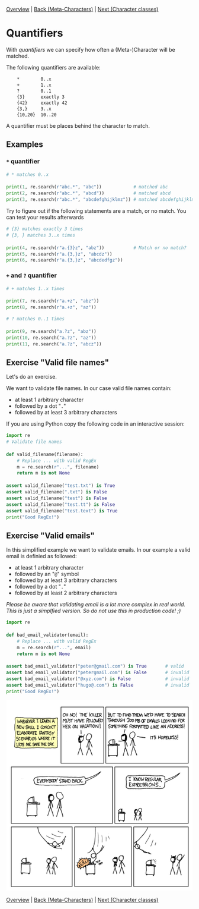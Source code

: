 [Overview](./overview.md) | [Back (Meta-Characters)](./meta.md) | [Next (Character classes)](./char_classes.md) 

# Quantifiers

With *quantifiers* we can specify how often a (Meta-)Character will be matched. 

The following quantifiers are available:
```
    *        0..x
    +        1..x
    ?        0..1
    {3}      exactly 3 
    {42}     exactly 42
    {3,}     3..x
    {10,20}  10..20
```

A quantifier must be places behind the character to match.

## Examples
### `*` quantifier
```python
# * matches 0..x

print(1, re.search(r"abc.*", "abc"))            # matched abc
print(2, re.search(r"abc.*", "abcd"))           # matched abcd
print(3, re.search(r"abc.*", "abcdefghijklmz")) # matched abcdefghijklmz
```

Try to figure out if the following statements are a match, or no match. You can test your results afterwards

```python
# {3} matches exactly 3 times
# {3, } matches 3..x times

print(4, re.search(r"a.{3}z", "abz"))           # Match or no match?
print(5, re.search(r"a.{3,}z", "abcdz"))        
print(6, re.search(r"a.{3,}z", "abcdedfgz"))    
```

### `+` and `?` quantifier
```python
# + matches 1..x times

print(7, re.search(r"a.+z", "abz"))
print(8, re.search(r"a.+z", "az"))
```

```python
# ? matches 0..1 times

print(9, re.search("a.?z", "abz"))
print(10, re.search("a.?z", "az"))
print(11, re.search("a.?z", "abcz"))
```

## Exercise "Valid file names"
Let's do an exercise. 

We want to validate file names. In our case valid file names contain:

- at least 1 arbitrary character
- followed by a dot "`.`"
- followed by at least 3 arbitrary characters

If you are using Python copy the following code in an interactive session:
```python
import re
# Validate file names

def valid_filename(filename):
    # Replace ... with valid RegEx
    m = re.search(r"...", filename)
    return m is not None

assert valid_filename("test.txt") is True
assert valid_filename(".txt") is False
assert valid_filename("test") is False
assert valid_filename("test.tt") is False
assert valid_filename("test.text") is True
print("Good RegEx!")
```

## Exercise "Valid emails"
In this simplified example we want to validate emails. In our example a valid email is definied as followed:

- at least 1 arbitrary character
- followed by an "`@`" symbol
- followed by at least 3 arbitrary characters
- followed by a dot "`.`"
- followed by at least 2 arbitrary characters

*Please be aware that validating email is a lot more complex in real world. This is just a simplfied version. So do not use this in production code! ;)* 

```python
import re

def bad_email_validator(email):
    # Replace ... with valid RegEx
    m = re.search(r"...", email)
    return m is not None

assert bad_email_validator("peter@gmail.com") is True       # valid
assert bad_email_validator("petergmail.com") is False       # invalid
assert bad_email_validator("@xyz.com") is False             # invalid
assert bad_email_validator("hugo@.com") is False            # invalid
print("Good RegEx!")
```

![Save the world](ressources/re1.png "Save the world")

[Overview](./overview.md) | [Back (Meta-Characters)](./meta.md) | [Next (Character classes)](./char_classes.md) 